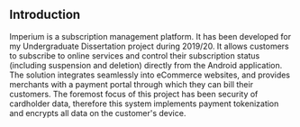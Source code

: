 ## Introduction 

Imperium is a subscription management platform. It has been developed for my Undergraduate Dissertation project during 2019/20. It allows customers to subscribe to online services and control their subscription status (including suspension and deletion) directly from the Android application. The solution integrates seamlessly into eCommerce websites, and provides merchants with a payment portal through which they can bill their customers. The foremost focus of this project has been security of cardholder data, therefore this system implements payment tokenization and encrypts all data on the customer's device. 
